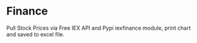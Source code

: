 # Finance
Pull Stock Prices via Free IEX API and Pypi iexfinance module, print chart and saved to excel file.
